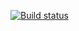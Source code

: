 [![Build status](https://ci.appveyor.com/api/projects/status/7amdp1ks6pu7od8e?svg=true)](https://ci.appveyor.com/project/Ramastix/hwapici)
